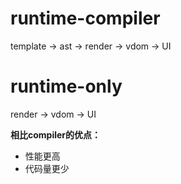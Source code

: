 # runtime-compiler
template -> ast -> render -> vdom -> UI

# runtime-only
render -> vdom -> UI

**相比compiler的优点：**
- 性能更高 
- 代码量更少

